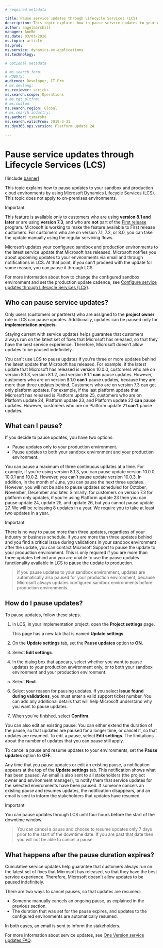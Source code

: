 ```yaml
---
# required metadata

title: Pause service updates through Lifecycle Services (LCS)
description: This topic explains how to pause service updates to your environments.
author: angelmarshall
manager: AnnBe
ms.date: 03/03/2020
ms.topic: article
ms.prod: 
ms.service: dynamics-ax-applications
ms.technology: 

# optional metadata

# ms.search.form: 
# ROBOTS: 
audience: Developer, IT Pro
# ms.devlang: 
ms.reviewer: sericks
ms.search.scope: Operations
# ms.tgt_pltfrm: 
# ms.custom: 
ms.search.region: Global
# ms.search.industry: 
ms.author: tsmarsha
ms.search.validFrom: 2019-3-31 
ms.dyn365.ops.version: Platform update 24 

---
```


# Pause service updates through Lifecycle Services (LCS)

[!include [banner](../includes/banner.md)]

This topic explains how to pause updates to your sandbox and production cloud environments by using Microsoft Dynamics Lifecycle Services (LCS). This topic does not apply to on-premises environments.

> [!IMPORTANT]
> This feature is available only to customers who are using **version 8.1 and later** or are using **version 7.3**, and who are **not** part of the [First release](../../../fin-ops-core/fin-ops/get-started/public-preview-releases.md) program. Microsoft is working to make the feature available to First release customers. For customers who are on version 7.1, 7.2, or 8.0, you can take the update manually using the regular servicing flows.

Microsoft updates your configured sandbox and production environments to the latest service update that Microsoft has released. Microsoft notifies you about upcoming updates to your environments via email and through notifications in LCS. At that point, if you can't proceed with the update for some reason, you can pause it through LCS.

For more information about how to change the configured sandbox environment and set the production update cadence, see [Configure service updates through Lifecycle Services (LCS)](configure-service-updates.md).

## Who can pause service updates?

Only users (customers or partners) who are assigned to the **project owner** role in LCS can pause updates. Additionally, updates can be paused only for **implementation projects**.

Staying current with service updates helps guarantee that customers always run on the latest set of fixes that Microsoft has released, so that they have the best service experience. Therefore, Microsoft doesn't allow updates to be paused indefinitely.

You can't use LCS to pause updates if you're three or more updates behind the latest update that Microsoft has released. For example, if the latest update that Microsoft has released is version 10.0.0, customers who are on version 8.1.3, version 8.1.2, and version 8.1.1 **can** pause updates. However, customers who are on version 8.1.0 **can't** pause updates, because they are more than three updates behind. Customers who are on version 7.3 can get only platform updates. For example, if the last platform update that Microsoft has released is Platform update 25, customers who are on Platform update 24, Platform update 23, and Platform update 22 **can** pause updates. However, customers who are on Platform update 21 **can't** pause updates.

## What can I pause?

If you decide to pause updates, you have two options:

- Pause updates only to your production environment.
- Pause updates to both your sandbox environment and your production environment.

You can pause a maximum of three continuous updates at a time. For example, if you're using version 8.1.3, you can pause update version 10.0.0, 10.0.1 and 10.0.2. However, you can't pause update version 10.0.3. In addition, in the month of June, you can pause the next three updates. However, you will not be able to pause updates scheduled for October, November, December and later. Similarly, for customers on version 7.3 for platform only updates, if you’re using Platform update 23 then you can pause update 24, update 25, and update 26, but you cannot pause update 27. We will be releasing 8 updates in a year. We require you to take at least two updates in a year.

> [!IMPORTANT]
>  There is no way to pause more than three updates, regardless of your industry or business schedule. If you are more than three updates behind and you find a critical issue during validations in your sandbox environment after the update, you can contact Microsoft Support to pause the update to your production environment. This is only required if you are more than three updates behind and you are unable to use the pause updates functionality available in LCS to pause the update to production.

> If you pause updates to your sandbox environment, updates are automatically also paused for your production environment, because Microsoft always updates configured sandbox environments before production environments.

## How do I pause updates?

To pause updates, follow these steps.

1. In LCS, in your implementation project, open the **Project settings** page.

    This page has a new tab that is named **Update settings**.

2. On the **Update settings** tab, set the **Pause updates** option to **ON**.
3. Select **Edit settings**.
4. In the dialog box that appears, select whether you want to pause updates to your production environment only, or to both your sandbox environment and your production environment.
5. Select **Next**.
6. Select your reason for pausing updates. If you select **Issue found during validations**, you must enter a valid support ticket number. You can add any additional details that will help Microsoft understand why you want to pause updates.
7. When you've finished, select **Confirm**.

You can also edit an existing pause. You can either extend the duration of the pause, so that updates are paused for a longer time, or cancel it, so that updates are resumed. To edit a pause, select **Edit settings**. The limitations about the number of updates that you can pause still apply.

To cancel a pause and resume updates to your environments, set the **Pause updates** option to **OFF**.

Any time that you pause updates or edit an existing pause, a notification appears at the top of the **Update settings** tab. This notification shows what has been paused. An email is also sent to all stakeholders (the project owner and environment manager), to notify them that service updates for the selected environments have been paused. If someone cancels an existing pause and resumes updates, the notification disappears, and an email is sent to inform the stakeholders that updates have resumed.

> [!IMPORTANT]
> You can pause updates through LCS until four hours before the start of the downtime window.

> You can cancel a pause and choose to resume updates only 7 days prior to the start of the downtime date. If you are past that date then you will not be able to cancel a pause.

## What happens after the pause duration expires?

Cumulative service updates help guarantee that customers always run on the latest set of fixes that Microsoft has released, so that they have the best service experience. Therefore, Microsoft doesn't allow updates to be paused indefinitely.

There are two ways to cancel pauses, so that updates are resumed:

- Someone manually cancels an ongoing pause, as explained in the previous section.
- The duration that was set for the pause expires, and updates to the configured environments are automatically resumed.

In both cases, an email is sent to inform the stakeholders.

For more information about service updates, see [One Version service updates FAQ](../../../fin-ops-core/fin-ops/get-started/one-version.md).
